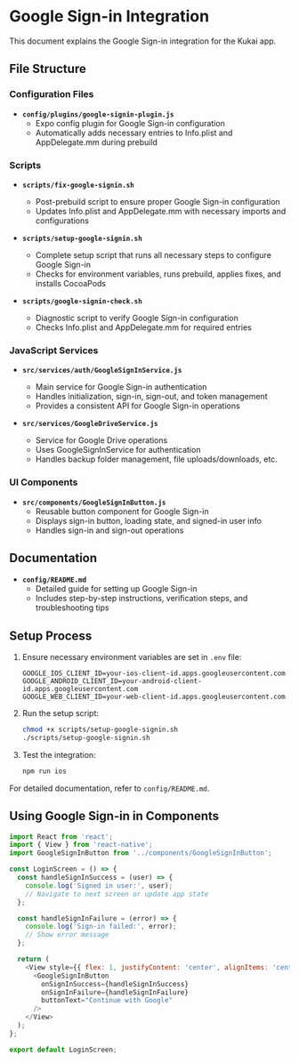 # Google Sign-in Integration

This document explains the Google Sign-in integration for the Kukai app.

## File Structure

### Configuration Files

- **`config/plugins/google-signin-plugin.js`**
  - Expo config plugin for Google Sign-in configuration
  - Automatically adds necessary entries to Info.plist and AppDelegate.mm during prebuild

### Scripts

- **`scripts/fix-google-signin.sh`**
  - Post-prebuild script to ensure proper Google Sign-in configuration
  - Updates Info.plist and AppDelegate.mm with necessary imports and configurations

- **`scripts/setup-google-signin.sh`**
  - Complete setup script that runs all necessary steps to configure Google Sign-in
  - Checks for environment variables, runs prebuild, applies fixes, and installs CocoaPods

- **`scripts/google-signin-check.sh`**
  - Diagnostic script to verify Google Sign-in configuration
  - Checks Info.plist and AppDelegate.mm for required entries

### JavaScript Services

- **`src/services/auth/GoogleSignInService.js`**
  - Main service for Google Sign-in authentication
  - Handles initialization, sign-in, sign-out, and token management
  - Provides a consistent API for Google Sign-in operations

- **`src/services/GoogleDriveService.js`**
  - Service for Google Drive operations
  - Uses GoogleSignInService for authentication
  - Handles backup folder management, file uploads/downloads, etc.

### UI Components

- **`src/components/GoogleSignInButton.js`**
  - Reusable button component for Google Sign-in
  - Displays sign-in button, loading state, and signed-in user info
  - Handles sign-in and sign-out operations

## Documentation

- **`config/README.md`**
  - Detailed guide for setting up Google Sign-in
  - Includes step-by-step instructions, verification steps, and troubleshooting tips

## Setup Process

1. Ensure necessary environment variables are set in `.env` file:
   ```
   GOOGLE_IOS_CLIENT_ID=your-ios-client-id.apps.googleusercontent.com
   GOOGLE_ANDROID_CLIENT_ID=your-android-client-id.apps.googleusercontent.com
   GOOGLE_WEB_CLIENT_ID=your-web-client-id.apps.googleusercontent.com
   ```

2. Run the setup script:
   ```bash
   chmod +x scripts/setup-google-signin.sh
   ./scripts/setup-google-signin.sh
   ```

3. Test the integration:
   ```bash
   npm run ios
   ```

For detailed documentation, refer to `config/README.md`.

## Using Google Sign-in in Components

```javascript
import React from 'react';
import { View } from 'react-native';
import GoogleSignInButton from '../components/GoogleSignInButton';

const LoginScreen = () => {
  const handleSignInSuccess = (user) => {
    console.log('Signed in user:', user);
    // Navigate to next screen or update app state
  };

  const handleSignInFailure = (error) => {
    console.log('Sign-in failed:', error);
    // Show error message
  };

  return (
    <View style={{ flex: 1, justifyContent: 'center', alignItems: 'center' }}>
      <GoogleSignInButton 
        onSignInSuccess={handleSignInSuccess}
        onSignInFailure={handleSignInFailure}
        buttonText="Continue with Google"
      />
    </View>
  );
};

export default LoginScreen;
``` 